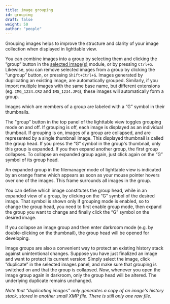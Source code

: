 ```yaml
---
title: image grouping
id: grouping
draft: false
weight: 50
author: "people"
---
```


Grouping images helps to improve the structure and clarity of your image collection when displayed in lighttable view.

You can combine images into a group by selecting them and clicking the “group” button in the [selected image(s)](../../../module-reference/utility-modules/lighttable/selected-image.md) module, or by pressing `Ctrl+G`. Likewise, you can remove selected images from a group by clicking the “ungroup” button, or pressing `Shift+Ctrl+G`. Images generated by duplicating an existing image, are automatically grouped. Similarly, if you import multiple images with the same base name, but different extensions (eg. `IMG_1234.CR2` and `IMG_1234.JPG`), these images will automatically form a group.

Images which are members of a group are labeled with a “G” symbol in their thumbnails.

The "group" button in the top panel of the lighttable view toggles grouping mode on and off. If grouping is off, each image is displayed as an individual thumbnail. If grouping is on, images of a group are collapsed, and are represented by a single thumbnail image. This displayed thumbnail is called the group head. If you press the “G” symbol in the group's thumbnail, only this group is expanded. If you then expand another group, the first group collapses. To collapse an expanded group again, just click again on the “G” symbol of its group head.

An expanded group in the filemanager mode of lighttable view is indicated by an orange frame which appears as soon as your mouse pointer hovers over one of the images. This frame surrounds all images in the group.

You can define which image constitutes the group head, while in an expanded view of a group, by clicking on the “G” symbol of the desired image. That symbol is shown only if grouping mode is enabled, so to change the group head, you need to first enable group mode, then expand the group you want to change and finally click the “G” symbol on the desired image.

If you collapse an image group and then enter darkroom mode (e.g. by double-clicking on the thumbnail), the group head will be opened for developing.

Image groups are also a convenient way to protect an existing history stack against unintentional changes. Suppose you have just finalized an image and want to protect its current version: Simply select the image, click “duplicate” in the selected images panel, and make sure that grouping is switched on and that the group is collapsed. Now, whenever you open the image group again in darkroom, only the group head will be altered. The underlying duplicate remains unchanged.

_Note that “duplicating images” only generates a copy of an image's history stack, stored in another small XMP file. There is still only one raw file._

